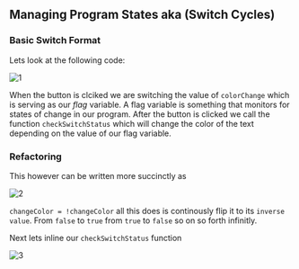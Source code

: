 ## Managing Program States aka (Switch Cycles)

### Basic Switch Format
Lets look at the following code: 

![1](https://imgur.com/MLSmKi4.png)

When the button is clciked we are switching the value of `colorChange` which is serving as our *flag* variable. A flag variable is something that monitors for states of change in our program. After the button is clicked we call the function `checkSwitchStatus` which will change the color of the text depending on the value of our flag variable. 

### Refactoring

This however can be written more succinctly as

![2](https://imgur.com/ACbCTuN.png)

`changeColor = !changeColor` all this does is continously flip it to its `inverse value`. From `false` to `true` from `true` to `false` so on so forth infinitly. 

Next lets inline our `checkSwitchStatus` function

![3](https://imgur.com/gg4Dt52.png)

